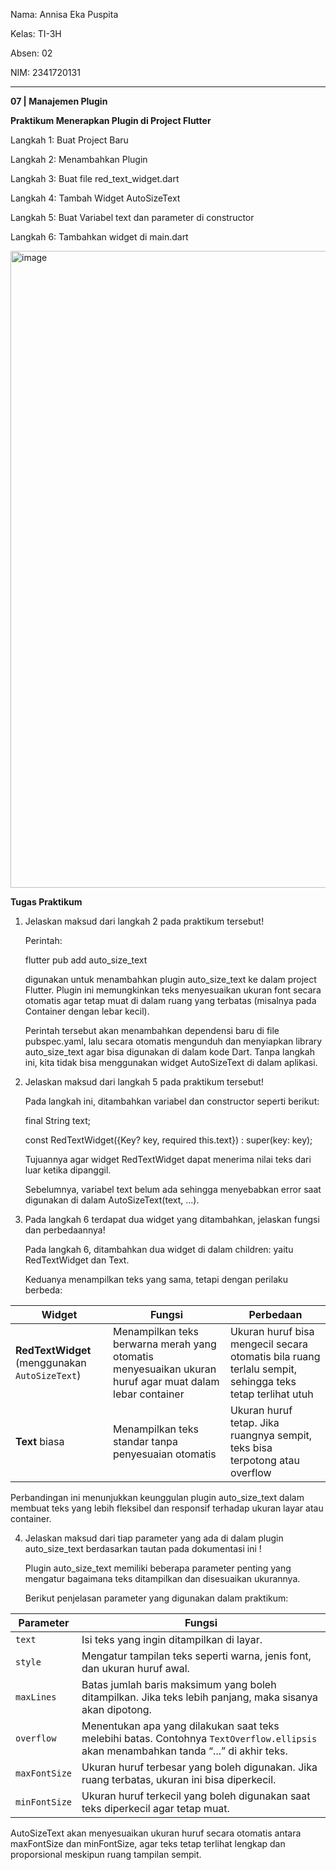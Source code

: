 Nama: Annisa Eka Puspita

Kelas: TI-3H

Absen: 02

NIM: 2341720131

-----------------------------------------------------------------------------

**07 | Manajemen Plugin**

**Praktikum Menerapkan Plugin di Project Flutter**

Langkah 1: Buat Project Baru

Langkah 2: Menambahkan Plugin

Langkah 3: Buat file red_text_widget.dart

Langkah 4: Tambah Widget AutoSizeText

Langkah 5: Buat Variabel text dan parameter di constructor

Langkah 6: Tambahkan widget di main.dart

<img width="1919" height="1019" alt="image" src="https://github.com/user-attachments/assets/1811e208-e88a-49dc-a9ee-e21a34fdd299" />

**Tugas Praktikum**

1. Jelaskan maksud dari langkah 2 pada praktikum tersebut!

   Perintah:

   flutter pub add auto_size_text

   digunakan untuk menambahkan plugin auto_size_text ke dalam project Flutter.
   Plugin ini memungkinkan teks menyesuaikan ukuran font secara otomatis agar tetap muat di dalam ruang yang terbatas (misalnya pada Container dengan lebar kecil).

   Perintah tersebut akan menambahkan dependensi baru di file pubspec.yaml, lalu secara otomatis mengunduh dan menyiapkan library auto_size_text agar bisa digunakan di dalam kode Dart.
   Tanpa langkah ini, kita tidak bisa menggunakan widget AutoSizeText di dalam aplikasi.
   
2. Jelaskan maksud dari langkah 5 pada praktikum tersebut!

   Pada langkah ini, ditambahkan variabel dan constructor seperti berikut:

   final String text;

   const RedTextWidget({Key? key, required this.text}) : super(key: key);

   Tujuannya agar widget RedTextWidget dapat menerima nilai teks dari luar ketika dipanggil.

   Sebelumnya, variabel text belum ada sehingga menyebabkan error saat digunakan di dalam AutoSizeText(text, ...).

3. Pada langkah 6 terdapat dua widget yang ditambahkan, jelaskan fungsi dan perbedaannya!

   Pada langkah 6, ditambahkan dua widget di dalam children: yaitu RedTextWidget dan Text.

   Keduanya menampilkan teks yang sama, tetapi dengan perilaku berbeda:

  | Widget                                         | Fungsi                                                                                                  | Perbedaan                                                                                               |
  | ---------------------------------------------- | ------------------------------------------------------------------------------------------------------- | ------------------------------------------------------------------------------------------------------- |
  | **RedTextWidget** (menggunakan `AutoSizeText`) | Menampilkan teks berwarna merah yang otomatis menyesuaikan ukuran huruf agar muat dalam lebar container | Ukuran huruf bisa mengecil secara otomatis bila ruang terlalu sempit, sehingga teks tetap terlihat utuh |
  | **Text** biasa                                 | Menampilkan teks standar tanpa penyesuaian otomatis                                                     | Ukuran huruf tetap. Jika ruangnya sempit, teks bisa terpotong atau overflow                             |

   Perbandingan ini menunjukkan keunggulan plugin auto_size_text dalam membuat teks yang lebih fleksibel dan responsif terhadap ukuran layar atau container.
   
4. Jelaskan maksud dari tiap parameter yang ada di dalam plugin auto_size_text berdasarkan tautan pada dokumentasi ini !

   Plugin auto_size_text memiliki beberapa parameter penting yang mengatur bagaimana teks ditampilkan dan disesuaikan ukurannya.

   Berikut penjelasan parameter yang digunakan dalam praktikum:

  | Parameter     | Fungsi                                                                                                                                |
  | ------------- | ------------------------------------------------------------------------------------------------------------------------------------- |
  | `text`        | Isi teks yang ingin ditampilkan di layar.                                                                                             |
  | `style`       | Mengatur tampilan teks seperti warna, jenis font, dan ukuran huruf awal.                                                              |
  | `maxLines`    | Batas jumlah baris maksimum yang boleh ditampilkan. Jika teks lebih panjang, maka sisanya akan dipotong.                              |
  | `overflow`    | Menentukan apa yang dilakukan saat teks melebihi batas. Contohnya `TextOverflow.ellipsis` akan menambahkan tanda “...” di akhir teks. |
  | `maxFontSize` | Ukuran huruf terbesar yang boleh digunakan. Jika ruang terbatas, ukuran ini bisa diperkecil.                                          |
  | `minFontSize` | Ukuran huruf terkecil yang boleh digunakan saat teks diperkecil agar tetap muat.                                                      |

  AutoSizeText akan menyesuaikan ukuran huruf secara otomatis antara maxFontSize dan minFontSize, agar teks tetap terlihat lengkap dan proporsional meskipun ruang tampilan sempit.
